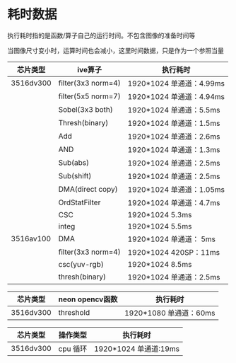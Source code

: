 # 耗时数据

执行耗时指的是函数/算子自己的运行时间。不包含图像的准备时间等

当图像尺寸变小时，运算时间也会减小，这里时间数据，只是作为一个参照当量

| 芯片类型 | ive算子|执行耗时|
|---|---|---|
|3516dv300|filter(3x3 norm=4)|1920*1024 单通道：4.99ms|
||filter(5x5 norm=7)|1920*1024 单通道：4.94ms|
||Sobel(3x3 both)|1920*1024 单通道：5.5ms|
||Thresh(binary)|1920*1024 单通道：1.5ms|
||Add|1920*1024 单通道：2.6ms|
||AND|1920*1024 单通道：1.3ms|
||Sub(abs)|1920*1024 单通道：2.5ms|
||Sub(shift)|1920*1024 单通道：2.5ms|
||DMA(direct copy)|1920*1024 单通道：1.05ms|
||OrdStatFilter|1920*1024 单通道：4.7ms|
||CSC|1920*1024 5.3ms|
||integ|1920*1024 5.5ms|
|3516av100|DMA|1920*1024 单通道： 5ms|
||filter(3x3 norm=4)|1920*1024 420SP：11ms|
||csc(yuv-rgb)|1920*1024  8.5ms|
||thresh(binary)|1920*1024 单通道：2.5ms|

|芯片类型|neon opencv函数|执行耗时|
|--|--|--|
|3516dv300|threshold|1920*1080 单通道：60ms|

|芯片类型|操作类型|执行耗时|
|--|--|--|
|3516dv300|cpu 循环|1920*1024 单通道:19ms|